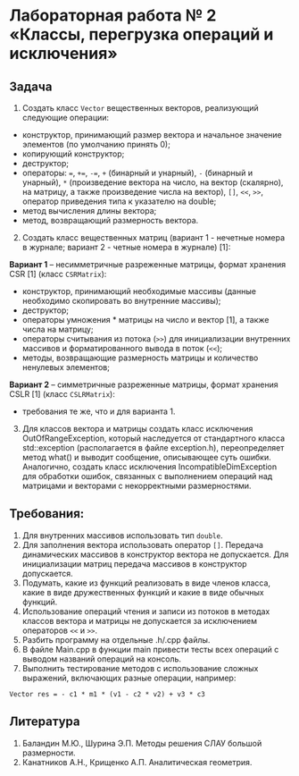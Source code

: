 # Лабораторная работа № 2 «Классы, перегрузка операций и исключения»

## Задача


1.  Создать класс `Vector` вещественных векторов, реализующий следующие операции:

*  конструктор, принимающий размер вектора и начальное значение элементов (по умолчанию принять 0);
*  копирующий конструктор;
*  деструктор;
*  операторы: `=`, `+=`, `-=`, `+` (бинарный и унарный), `-` (бинарный и унарный), `*` (произведение вектора на число, на вектор (скалярно), на матрицу, а также произведение числа на вектор), `[]`, `<<`, `>>`, оператор приведения типа к указателю на double;
*  метод вычисления длины вектора;
*  метод, возвращающий размерность вектора.

2.  Создать класс вещественных матриц (вариант 1 - нечетные номера в журнале; вариант 2 - четные номера в журнале) [1]:

**Вариант 1** – несимметричные разреженные матрицы, формат хранения CSR [1] (класс `CSRMatrix`):
*	конструктор, принимающий необходимые массивы (данные необходимо скопировать во внутренние массивы);
*	деструктор;
*	операторы умножения * матрицы на число и вектор [1], а также числа на матрицу;
*	операторы считывания из потока (`>>`) для инициализации внутренних массивов и форматированного вывода в поток (`<<`);
*	методы, возвращающие размерность матрицы и количество ненулевых элементов;

**Вариант 2** – симметричные разреженные матрицы, формат хранения CSLR [1] (класс `CSLRMatrix`):
*	требования те же, что и для варианта 1.

 3.	Для классов вектора и матрицы создать класс исключения OutOfRangeException, который наследуется от стандартного класса std::exception (располагается в файле exception.h), переопределяет метод what() и выводит сообщение, описывающее суть ошибки. Аналогично, создать класс исключения IncompatibleDimException для обработки ошибок, связанных с выполнением операций над матрицами и векторами с некорректными размерностями.

## Требования:

1.	Для внутренних массивов использовать тип `double`.
2.	Для заполнения вектора использовать оператор `[]`. 
	Передача динамических массивов в конструктор вектора не допускается.
    Для инициализации матриц передача массивов в конструктор допускается.
3.	Подумать, какие из функций реализовать в виде членов класса, какие в виде дружественных функций и какие в виде обычных функций.
4.	Использование операций чтения и записи из потоков в методах классов вектора и матрицы не допускается за исключением операторов `<<` и `>>`.
5.	Разбить программу на отдельные .h/.cpp файлы.
6.	В файле Main.cpp в функции main привести тесты всех операций с выводом названий операций на консоль.
7.	Выполнить тестирование методов с использование сложных выражений, включающих разные операции, например:

`Vector res = - c1 * m1 * (v1 - c2 * v2) + v3 * c3`

## Литература

1.	Баландин М.Ю., Шурина Э.П. Методы решения СЛАУ большой размерности.
2.	Канатников А.Н., Крищенко А.П. Аналитическая геометрия.
